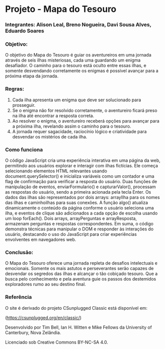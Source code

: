 # Projeto - Mapa do Tesouro
### Integrantes: Alison Leal, Breno Nogueira, Davi Sousa Alves, Eduardo Soares
### Objetivo:
O objetivo do Mapa do Tesouro é guiar os aventureiros em uma jornada através de seis ilhas misteriosas, cada uma guardando um enigma desafiador. O caminho para o tesouro está oculto entre essas ilhas, e somente desvendando corretamente os enigmas é possível avançar para a próxima etapa da jornada.
### Regras:
1. Cada ilha apresenta um enigma que deve ser solucionado para prosseguir.
2. Se o enigma não for resolvido corretamente, o aventureiro ficará preso na ilha até encontrar a resposta correta.
3. Ao resolver o enigma, o aventureiro receberá opções para avançar para a próxima ilha, revelando assim o caminho para o tesouro.
4. A jornada requer sagacidade, raciocínio lógico e criatividade para desvendar os mistérios de cada ilha.
### Como funciona
O código JavaScript cria uma experiência interativa em uma página da web, permitindo aos usuários explorar e interagir com ilhas fictícias. Ele começa selecionando elementos HTML relevantes usando document.querySelector() e inicializa variáveis como um contador e uma flag de confirmação para verificar a resposta do usuário. Duas funções de manipulação de eventos, enviarFormulario() e capturarValor(), processam as respostas do usuário, sendo a primeira acionada pela tecla Enter. Os dados das ilhas são representados por dois arrays: arrayIlha para os nomes das ilhas e caminhoilhas para suas conexões. A função algo() atualiza dinamicamente o conteúdo da página conforme o usuário seleciona uma ilha, e eventos de clique são adicionados a cada opção de escolha usando um loop forEach(). Dois arrays, arrayPerguntas e arrayResposta, armazenam perguntas e respostas correspondentes. Em suma, o código demonstra técnicas para manipular o DOM e responder às interações do usuário, destacando o uso do JavaScript para criar experiências envolventes em navegadores web.
### Conclusão:
O Mapa do Tesouro oferece uma jornada repleta de desafios intelectuais e emocionais. Somente os mais astutos e perseverantes serão capazes de desvendar os segredos das ilhas e alcançar o tão cobiçado tesouro. Que a busca pelo conhecimento e pela aventura guie os passos dos destemidos exploradores rumo ao seu destino final.
### Referência 
O site é derivado do projeto CSunplugged Classic está disponível em:

(https://csunplugged.org/en/classic/)

Desenvolvido por Tim Bell, Ian H. Witten e Mike Fellows da University of Canterbury, Nova Zelândia.

Licenciado sob Creative Commons BY-NC-SA 4.0.
